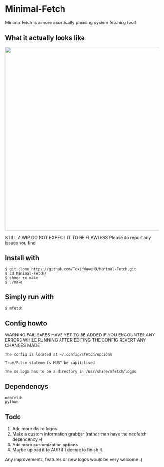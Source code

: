 # Minimal-Fetch
Minimal fetch is a more ascetically pleasing system fetching tool!

## What it actually looks like
<img src="https://github.com/ToxicWaveHD/Minimal-Fetch/blob/main/prev.png" align="center" width="600px"/>


STILL A WIP DO NOT EXPECT IT TO BE FLAWLESS
Please do report any issues you find

## Install with
```
$ git clone https://github.com/ToxicWaveHD/Minimal-Fetch.git
$ cd Minimal-Fetch/
$ chmod +x make
$ ./make
```

## Simply run with
```
$ mfetch
```

## Config howto
WARNING FAIL SAFES HAVE YET TO BE ADDED IF YOU ENCOUNTER ANY ERRORS WHILE RUNNING AFTER EDITING THE CONFIG REVERT ANY CHANGES MADE
```
The config is located at ~/.config/mfetch/options

True/False statements MUST be capitalised

The os logo has to be a directory in /usr/share/mfetch/logos
```

## Dependencys
```
neofetch
python
```

## Todo
1. Add more distro logos
3. Make a custom information grabber (rather than have the neofetch dependency 💀)
4. Add more customization options
5. Maybe upload it to AUR if I decide to finish it.

Any improvements, features or new logos would be very welcome :)
